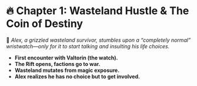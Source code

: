 # 🔥 Chapter 1: Wasteland Hustle & The Coin of Destiny

📌 _Alex, a grizzled wasteland survivor, stumbles upon a “completely normal” wristwatch—only for it to start talking and insulting his life choices._

- **First encounter with Valtorin (the watch).**
- **The Rift opens, factions go to war.**
- **Wasteland mutates from magic exposure.**
- **Alex realizes he has no choice but to get involved.**